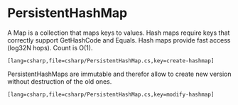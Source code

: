 PersistentHashMap
================

A Map is a collection that maps keys to values. Hash maps require keys that correctly support GetHashCode and Equals. Hash maps provide fast access (log32N hops). Count is O(1).

    [lang=csharp,file=csharp/PersistentHashMap.cs,key=create-hashmap]

PersistentHashMaps are immutable and therefor allow to create new version without destruction of the old ones.

    [lang=csharp,file=csharp/PersistentHashMap.cs,key=modify-hashmap]
